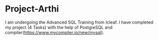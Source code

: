 # Project-Arthi
I am undergoing the Advanced SQL Training from Icleaf. I have completed my project (4 Tasks) with the help of PostgreSQL and compiler(https://www.mycompiler.io/new/mysql).
